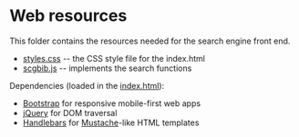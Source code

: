 # Web resources

This folder contains the resources needed for the search engine front end.

- [styles.css](styles.css) -- the CSS style file for the index.html
- [scgbib.js](scgbib.js) -- implements the search functions

Dependencies (loaded in the [index.html](../index.html)):

- [Bootstrap](https://getbootstrap.com) for responsive mobile-first web apps
- [jQuery](https://jqueryui.com) for DOM traversal
- [Handlebars](https://handlebarsjs.com) for [Mustache](https://mustache.github.io)-like HTML templates


